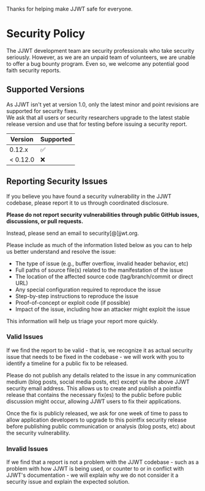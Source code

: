Thanks for helping make JJWT safe for everyone.

# Security Policy

The JJWT development team are security professionals who take security seriously.  However, as we are an unpaid team of volunteers, we are unable to offer a bug bounty program.  Even so, we welcome any potential good faith security reports.

## Supported Versions

As JJWT isn't yet at version 1.0, only the latest minor and point revisions are supported for security fixes.  
We ask that all users or security researchers upgrade to the latest stable release version and use that for testing before issuing a security report.

| Version  | Supported          |
| -------- | ------------------ |
| 0.12.x   | :white_check_mark: |
| < 0.12.0 | :x:                |

## Reporting Security Issues

If you believe you have found a security vulnerability in the JJWT codebase, please report it to us through coordinated disclosure.

**Please do not report security vulnerabilities through public GitHub issues, discussions, or pull requests.**

Instead, please send an email to security[@]jjwt.org.

Please include as much of the information listed below as you can to help us better understand and resolve the issue:

  * The type of issue (e.g., buffer overflow, invalid header behavior, etc)
  * Full paths of source file(s) related to the manifestation of the issue
  * The location of the affected source code (tag/branch/commit or direct URL)
  * Any special configuration required to reproduce the issue
  * Step-by-step instructions to reproduce the issue
  * Proof-of-concept or exploit code (if possible)
  * Impact of the issue, including how an attacker might exploit the issue

This information will help us triage your report more quickly.

### Valid Issues

If we find the report to be valid - that is, we recognize it as actual security issue that needs to be fixed in the codebase - 
we will work with you to identify a timeline for a public fix to be released.

Please do not publish any details related to the issue in any communication medium (blog posts, social media posts, etc) 
except via the above JJWT security email address.  This allows us to create and publish a pointfix release that 
contains the necessary fix(es) to the public before public discussion might occur, allowing JJWT users to fix their applications.  

Once the fix is publicly released, we ask for one week of time to pass to allow application developers to upgrade to this 
pointfix security release before publishing public communication or analysis (blog posts, etc) about the security vulnerability.

### Invalid Issues

If we find that a report is not a problem with the JJWT codebase - such as a problem with how JJWT is being used, or counter to or in conflict with JJWT's documentation - we 
will explain why we do not consider it a security issue and explain the expected solution.
